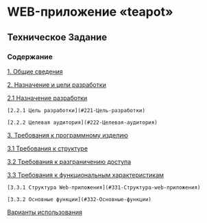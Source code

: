 WEB-приложение «teapot»
=======================

Техническое Задание
-------------------

### Содержание

[1. Общие сведения](#1-Общие-сведения)

[2. Назначение и цели разработки](#2-Назначение-и-цели-разработки)

  [2.1 Назначение разработки](#21-Назначение-разработки)

    [2.2.1 Цель разработки](#221-Цель-разработки)

    [2.2.2 Целевая аудитория](#222-Целевая-аудитория)

[3. Требования к программному изделию](#3-Требования-к-программному-изделию)

  [3.1 Требования к структуре](#31-Требования-к-структуре)

  [3.2 Требования к разграничению доступа](#32-Требования-к-разграничению-доступа)

  [3.3 Требования к функциональным характеристикам](#33-Требования-к-функциональным-характеристикам)

    [3.3.1 Структура Web-приложения](#331-Структура-web-приложения)

    [3.3.2 Основные функции](#332-Основные-функции)

[Варианты использования](#Варианты-использования)
